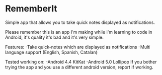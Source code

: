 # RememberIt
Simple app that allows you to take quick notes displayed as notifications.

Please remember this is an app I'm making while I'm learning to code in Android, it's quality it's bad and it's very simple.

Features:
-Take quick-notes which are displayed as notifications
-Multi language support (English, Spanish, Catalan)

Tested working on:
-Android 4.4 KitKat
-Android 5.0 Lollipop
If you bother trying the app and you use a different android version, report if working.

